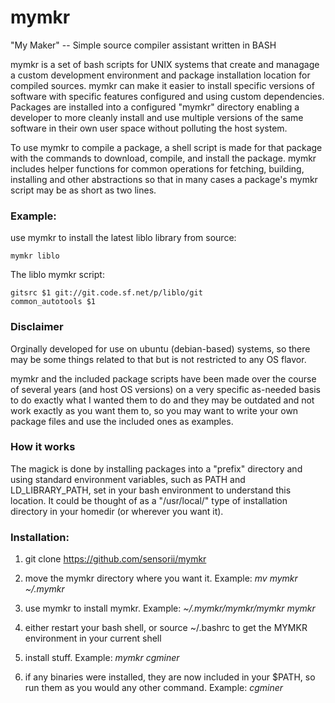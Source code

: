 mymkr
=====

"My Maker" -- Simple source compiler assistant written in BASH


mymkr is a set of bash scripts for UNIX systems that create and managage a
custom development environment and package installation location for compiled
sources.  mymkr can make it easier to install specific versions of software with
specific features configured and using custom dependencies. Packages are
installed into a configured "mymkr" directory enabling a developer to more
cleanly install and use multiple versions of the same software in their own user
space without polluting the host system.

To use mymkr to compile a package, a shell script is made for that package with
the commands to download, compile, and install the package.  mymkr includes
helper functions for common operations for fetching, building, installing and
other abstractions so that in many cases a package's mymkr script may be as
short as two lines.

### Example:
use mymkr to install the latest liblo library from source:
```
mymkr liblo
```

The liblo mymkr script:
```
gitsrc $1 git://git.code.sf.net/p/liblo/git
common_autotools $1
```

### Disclaimer
Orginally developed for use on ubuntu (debian-based) systems, so there may be
some things related to that but is not restricted to any OS flavor.

mymkr and the included package scripts have been made over the course of several
years (and host OS versions) on a very specific as-needed basis to do exactly
what I wanted them to do and they may be outdated and not work exactly as you
want them to, so you may want to write your own package files and use the
included ones as examples.

### How it works
The magick is done by installing packages into a "prefix" directory and using
standard environment variables, such as PATH and LD_LIBRARY_PATH, set in your
bash environment to understand this location.  It could be thought of as a
"/usr/local/" type of installation directory in your homedir (or wherever you
want it).


### Installation:
1. git clone https://github.com/sensorii/mymkr

2. move the mymkr directory where you want it.  Example: *mv mymkr ~/.mymkr*

3. use mymkr to install mymkr.  Example: *~/.mymkr/mymkr/mymkr mymkr*

4. either restart your bash shell, or source ~/.bashrc to get the MYMKR environment in your current shell

5. install stuff. Example: *mymkr cgminer*

6. if any binaries were installed, they are now included in your $PATH, so run them as you would any other command. Example: *cgminer*
